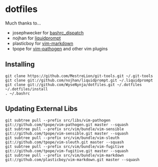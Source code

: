 dotfiles
========

Much thanks to...

- josephwecker for [bashrc_dispatch](https://github.com/josephwecker/bashrc_dispatch)
- nojhan for [liquidprompt](https://github.com/nojhan/liquidprompt)
- plasticboy for [vim-markdown](https://github.com/plasticboy/vim-markdown)
- tpope for [vim-pathogen](https://github.com/tpope/vim-pathogen) and other vim plugins


Installing
----------

```
git clone https://github.com/MestreLion/git-tools.git ~/.git-tools
git clone git://github.com/nojhan/liquidprompt.git ~/.liquidprompt
git clone git://github.com/WyseNynja/dotfiles.git ~/.dotfiles
~/.dotfiles/install
. ~/.bashrc
```


Updating External Libs
----------------------

```lang=bash
git subtree pull --prefix src/libs/vim-pathogen git://github.com/tpope/vim-pathogen.git master --squash
git subtree pull --prefix src/vim/bundle/vim-sensible git://github.com/tpope/vim-sensible.git master --squash
git subtree pull --prefix src/vim/bundle/vim-sleuth git://github.com/tpope/vim-sleuth.git master --squash
git subtree pull --prefix src/vim/bundle/vim-fugitive git://github.com/tpope/vim-fugitive.git master --squash
git subtree pull --prefix src/vim/bundle/vim-markdown git://github.com/plasticboy/vim-markdown.git master --squash
```
